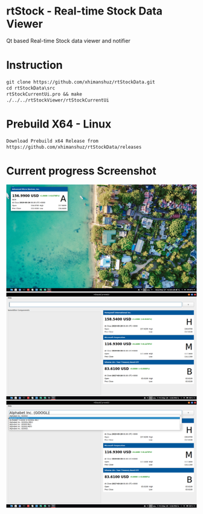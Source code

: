 # rtStock - Real-time Stock Data Viewer
Qt based Real-time Stock data viewer and notifier

# Instruction
```shell
git clone https://github.com/xhimanshuz/rtStockData.git
cd rtStockData\src
rtStockCurrentUi.pro && make
./../../rtStockViewer/rtStockCurrentUi
```

# Prebuild X64 - Linux
```
Download Prebuild x64 Release from https://github.com/xhimanshuz/rtStockData/releases
```

# Current progress Screenshot
![alt text](Data/screenshot.png)
![alt text](Data/screenshot2.png)
![alt text](Data/screenshot3.png)

